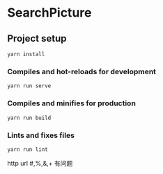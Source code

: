 # SearchPicture

## Project setup

``` shell
yarn install
```

### Compiles and hot-reloads for development

``` shell
yarn run serve
```

### Compiles and minifies for production

``` shell
yarn run build
```

### Lints and fixes files

``` shell
yarn run lint
```


http url #,%,&,+ 有问题
